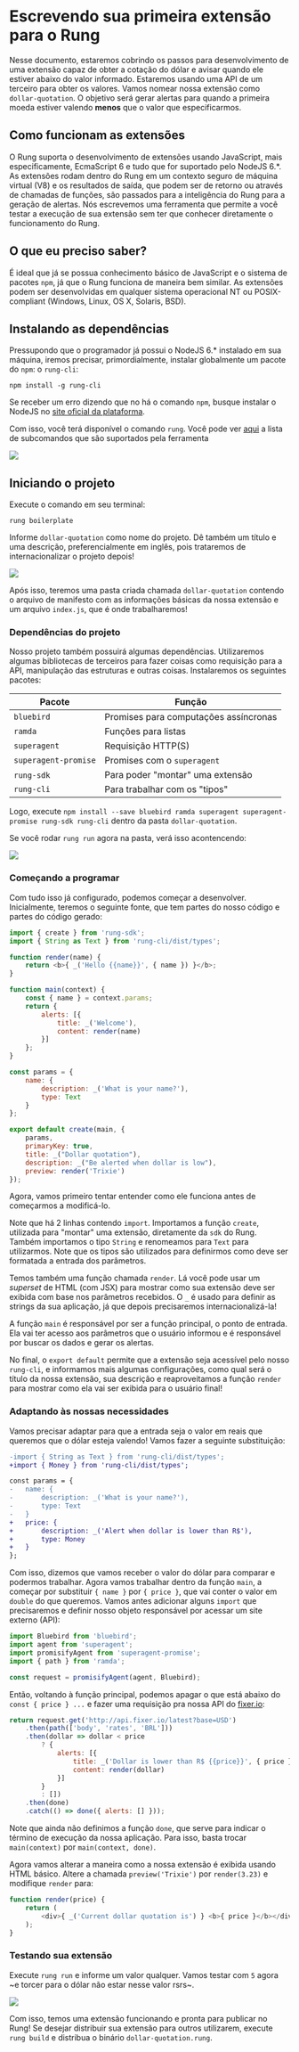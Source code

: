 # Escrevendo sua primeira extensão para o Rung

Nesse documento, estaremos cobrindo os passos para desenvolvimento de uma
extensão capaz de obter a cotação do dólar e avisar quando ele estiver abaixo
do valor informado. Estaremos usando uma API de um terceiro para obter os valores. 
Vamos nomear nossa extensão como `dollar-quotation`. O objetivo será gerar 
alertas para quando a primeira moeda estiver valendo **menos** que o valor que especificarmos.

## Como funcionam as extensões

O Rung suporta o desenvolvimento de extensões usando JavaScript, mais
especificamente, EcmaScript 6 e tudo que for suportado pelo NodeJS 6.*.
As extensões rodam dentro do Rung em um contexto seguro de máquina virtual (V8)
e os resultados de saída, que podem ser de retorno ou através de chamadas de
funções, são passados para a inteligência do Rung para a geração de alertas.
Nós escrevemos uma ferramenta que permite a você testar a execução de sua extensão
sem ter que conhecer diretamente o funcionamento do Rung.

## O que eu preciso saber?

É ideal que já se possua conhecimento básico de JavaScript e o sistema de
pacotes `npm`, já que o Rung funciona de maneira bem similar. As extensões podem
ser desenvolvidas em qualquer sistema operacional NT ou POSIX-compliant (Windows, Linux, OS X, Solaris, BSD).

## Instalando as dependências

Pressupondo que o programador já possui o NodeJS 6.* instalado em sua máquina,
iremos precisar, primordialmente, instalar globalmente um pacote do `npm`: o
`rung-cli`:

`npm install -g rung-cli`

Se receber um erro dizendo que no há o comando `npm`, busque instalar o NodeJS no [site
oficial da plataforma](https://nodejs.org/en/download/).

Com isso, você terá disponível o comando `rung`. Você pode ver
[aqui](https://github.com/rung-tools/rung-cli#commands) a lista de subcomandos
que são suportados pela ferramenta

![](./resources/rung-cli-commands.png)

## Iniciando o projeto

Execute o comando em seu terminal:

`rung boilerplate`

Informe `dollar-quotation` como nome do projeto. Dê também um título e uma descrição,
preferencialmente em inglês, pois trataremos de internacionalizar o projeto depois!

![](./resources/rung-boilerplate.png)

Após isso, teremos uma pasta criada chamada `dollar-quotation` contendo o arquivo
de manifesto com as informações básicas da nossa extensão e um arquivo `index.js`,
que é onde trabalharemos!

### Dependências do projeto

Nosso projeto também possuirá algumas dependências. Utilizaremos algumas bibliotecas
de terceiros para fazer coisas como requisição para a API, manipulação das estruturas
e outras coisas. Instalaremos os seguintes pacotes:

| Pacote               | Função                                |
|----------------------|---------------------------------------|
| `bluebird`           | Promises para computações assíncronas |
| `ramda`              | Funções para listas                   |
| `superagent`         | Requisição HTTP(S)                    |
| `superagent-promise` | Promises com o `superagent`           |
| `rung-sdk`           | Para poder "montar" uma extensão      |
| `rung-cli`           | Para trabalhar com os "tipos"         |

Logo, execute `npm install --save bluebird ramda superagent superagent-promise rung-sdk rung-cli` dentro
da pasta `dollar-quotation`.

Se você rodar `rung run` agora na pasta, verá isso acontencendo:

![](./resources/rung-run-boilerplate.png)

### Começando a programar

Com tudo isso já configurado, podemos começar a desenvolver. Inicialmente, teremos o
seguinte fonte, que tem partes do nosso código e partes do código gerado:

```js
import { create } from 'rung-sdk';
import { String as Text } from 'rung-cli/dist/types';

function render(name) {
    return <b>{ _('Hello {{name}}', { name }) }</b>;
}

function main(context) {
    const { name } = context.params;
    return {
        alerts: [{
            title: _('Welcome'),
            content: render(name)
        }]
    };
}

const params = {
    name: {
        description: _('What is your name?'),
        type: Text
    }
};

export default create(main, {
    params,
    primaryKey: true,
    title: _("Dollar quotation"),
    description: _("Be alerted when dollar is low"),
    preview: render('Trixie')
});
```

Agora, vamos primeiro tentar entender como ele funciona antes de começarmos a modificá-lo.

Note que há 2 linhas contendo `import`. Importamos a função `create`, utilizada para "montar"
uma extensão, diretamente da `sdk` do Rung. Também importamos o tipo `String` e renomeamos
para `Text` para utilizarmos. Note que os tipos são utilizados para definirmos como deve
ser formatada a entrada dos parâmetros.

Temos também uma função chamada `render`. Lá você pode usar um _superset_ de HTML (com JSX)
para mostrar como sua extensão deve ser exibida com base nos parâmetros recebidos. O `_`
é usado para definir as strings da sua aplicação, já que depois precisaremos internacionalizá-la!

A função `main` é responsável por ser a função principal, o ponto de entrada. Ela vai ter acesso
aos parâmetros que o usuário informou e é responsável por buscar os dados e gerar os alertas.

No final, o `export default` permite que a extensão seja acessível pelo nosso `rung-cli`, e informamos
mais algumas configurações, como qual será o título da nossa extensão, sua descrição e reaproveitamos a
função `render` para mostrar como ela vai ser exibida para o usuário final!

### Adaptando às nossas necessidades

Vamos precisar adaptar para que a entrada seja o valor em reais que queremos que o dólar esteja valendo!
Vamos fazer a seguinte substituição:

```diff
-import { String as Text } from 'rung-cli/dist/types';
+import { Money } from 'rung-cli/dist/types';
```

```diff
const params = {
-   name: {
-       description: _('What is your name?'),
-       type: Text
-   }
+   price: {
+       description: _('Alert when dollar is lower than R$'),
+       type: Money
+   }
};
```

Com isso, dizemos que vamos receber o valor do dólar para comparar e podermos trabalhar. 
Agora vamos trabalhar dentro da função `main`, a começar por substituir `{ name }` por `{ price }`,
que vai conter o valor em `double` do que queremos. Vamos antes adicionar alguns `import` que
precisaremos e definir nosso objeto responsável por acessar um site externo (API):

```js
import Bluebird from 'bluebird';
import agent from 'superagent';
import promisifyAgent from 'superagent-promise';
import { path } from 'ramda';

const request = promisifyAgent(agent, Bluebird);
```

Então, voltando à função principal, podemos apagar o que está abaixo do `const { price } ...`
e fazer uma requisição pra nossa API do [fixer.io](http://fixer.io):

```js
return request.get('http://api.fixer.io/latest?base=USD')
    .then(path(['body', 'rates', 'BRL']))
    .then(dollar => dollar < price
        ? {
            alerts: [{
                title: _('Dollar is lower than R$ {{price}}', { price }),
                content: render(dollar)
            }]
        }
        : [])
    .then(done)
    .catch(() => done({ alerts: [] }));
```

Note que ainda não definimos a função `done`, que serve para indicar o término de execução
da nossa aplicação. Para isso, basta trocar `main(context)` por `main(context, done)`.

Agora vamos alterar a maneira como a nossa extensão é exibida usando HTML básico.
Altere a chamada `preview('Trixie')` por `render(3.23)` e modifique `render` para:

```js
function render(price) {
    return (
        <div>{ _('Current dollar quotation is') } <b>{ price }</b></div>
    );
}
```

### Testando sua extensão

Execute `rung run` e informe um valor qualquer. Vamos testar com `5` agora ~e torcer para
o dólar não estar nesse valor rsrs~.

![](./resources/rung-run.png)

Com isso, temos uma extensão funcionando e pronta para publicar no Rung! Se desejar distribuir sua extensão para outros utilizarem, execute `rung build` e distribua o binário `dollar-quotation.rung`.
